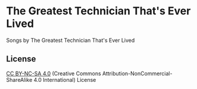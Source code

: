 # The Greatest Technician That's Ever Lived

Songs by The Greatest Technician That's Ever Lived

## License
[CC BY-NC-SA 4.0](https://creativecommons.org/licenses/by-nc-sa/4.0/legalcode.en) (Creative Commons Attribution-NonCommercial-ShareAlike 4.0 International) License

